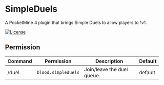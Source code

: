 # SimpleDuels
A PocketMine 4 plugin that brings Simple Duels to allow players to 1v1.

[![License](https://img.shields.io/github/license/BloodFistMCPE/GodMode)](https://github.com/BloodFistMCPE/SimpleDuels)

## Permission
Command | Permission | Description | Default |
| --- | --- | --- | --- |
| /duel | ```blood.simpleduels``` | Join/leave the duel queue. | default |

